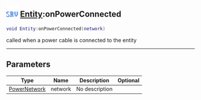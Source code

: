 ## <img src="../../.gitbook/assets/server.png" width="32" height="32" /> [Entity](../entity/README.md):onPowerConnected

```lua
void Entity:onPowerConnected(network)
```

called when a power cable is connected to the entity

------
## Parameters

| Type   | Name | Description | Optional |
| ------ | ---- | ----------- | -------: |
| [PowerNetwork](../powernetwork/README.md) | network | No description |  |

